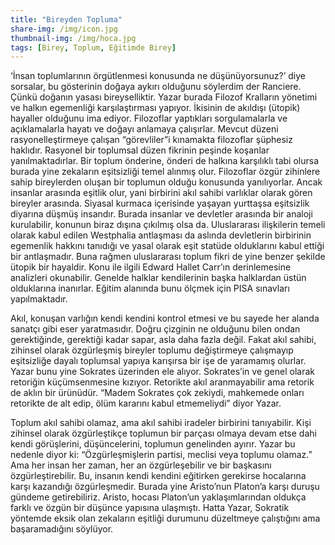 ```yaml
---
title: "Bireyden Topluma"
share-img: /img/icon.jpg
thumbnail-img: /img/hoca.jpg
tags: [Birey, Toplum, Eğitimde Birey]
---
```


‘İnsan toplumlarının örgütlenmesi konusunda ne düşünüyorsunuz?’ diye sorsalar, bu gösterinin doğaya aykırı olduğunu söylerdim der Ranciere. Çünkü doğanın yasası bireyselliktir. Yazar burada Filozof Kralların yönetimi ve halkın egemenliği karşılaştırması yapıyor. İkisinin de akıldışı (ütopik) hayaller olduğunu ima ediyor. Filozoflar yaptıkları sorgulamalarla ve açıklamalarla hayatı ve doğayı anlamaya çalışırlar. Mevcut düzeni rasyonelleştirmeye çalışan “görevliler”i kınamakta filozoflar şüphesiz haklıdır. Rasyonel bir toplumsal düzen fikrinin peşinde koşanlar yanılmaktadırlar. Bir toplum önderine, önderi de halkına karşılıklı tabi olursa burada yine zekaların eşitsizliği temel alınmış olur. Filozoflar özgür zihinlere sahip bireylerden oluşan bir toplumun olduğu konusunda yanılıyorlar. Ancak insanlar arasında eşitlik olur, yani birbirini akıl sahibi varlıklar olarak gören bireyler arasında. Siyasal kurmaca içerisinde yaşayan yurttaşsa eşitsizlik diyarına düşmüş insandır. Burada insanlar ve devletler arasında bir analoji kurulabilir, konunun biraz dışına çıkılmış olsa da. Uluslararası ilişkilerin temeli olarak kabul edilen Westphalia antlaşması da aslında devletlerin birbirinin egemenlik hakkını tanıdığı ve yasal olarak eşit statüde olduklarını kabul ettiği bir antlaşmadır. Buna rağmen uluslararası toplum fikri de yine benzer şekilde ütopik bir hayaldir. Konu ile ilgili Edward Hallet Carr’ın derinlemesine analizleri okunabilir. Genelde halklar kendilerinin başka halklardan üstün olduklarına inanırlar. Eğitim alanında bunu ölçmek için PISA sınavları yapılmaktadır.

Akıl, konuşan varlığın kendi kendini kontrol etmesi ve bu sayede her alanda sanatçı gibi eser yaratmasıdır. Doğru çizginin ne olduğunu bilen ondan gerektiğinde, gerektiği kadar sapar, asla daha fazla değil. Fakat akıl sahibi, zihinsel olarak özgürleşmiş bireyler toplumu değiştirmeye çalışmayıp eşitsizliğe dayalı toplumsal yapıya karışırsa bir işe de yaramamış olurlar. Yazar bunu yine Sokrates üzerinden ele alıyor. Sokrates’in ve genel olarak retoriğin küçümsenmesine kızıyor. Retorikte akıl aranmayabilir ama retorik de aklın bir ürünüdür. “Madem Sokrates çok zekiydi, mahkemede onları retorikte de alt edip, ölüm kararını kabul etmemeliydi” diyor Yazar.

Toplum akıl sahibi olamaz, ama akıl sahibi iradeler birbirini tanıyabilir. Kişi zihinsel olarak özgürleştikçe toplumun bir parçası olmaya devam etse dahi kendi görüşlerini, düşüncelerini, toplumun genelinden ayırır. Yazar bu nedenle diyor ki: “Özgürleşmişlerin partisi, meclisi veya toplumu olamaz.” Ama her insan her zaman, her an özgürleşebilir ve bir başkasını özgürleştirebilir. Bu, insanın kendi kendini eğitirken gerekirse hocalarına karşı kazandığı özgürleşmedir. Burada yine Aristo’nun Platon’a karşı duruşu gündeme getirebiliriz. Aristo, hocası Platon’un yaklaşımlarından oldukça farklı ve özgün bir düşünce yapısına ulaşmıştı. Hatta Yazar, Sokratik yöntemde eksik olan zekaların eşitliği durumunu düzeltmeye çalıştığını ama başaramadığını söylüyor.

